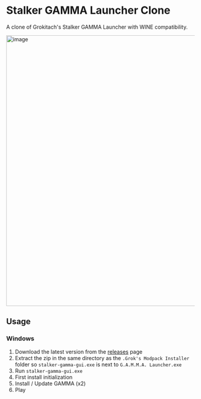 # Stalker GAMMA Launcher Clone

A clone of Grokitach's Stalker GAMMA Launcher with WINE compatibility.

<img width="799" height="725" alt="image" src="https://github.com/user-attachments/assets/a7b8fb0c-217f-43b7-8cc1-f10ae9d0201f" />

## Usage

### Windows

1. Download the latest version from the [releases](https://github.com/FaithBeam/stalker-gamma-launcher-clone/releases) page
2. Extract the zip in the same directory as the `.Grok's Modpack Installer` folder so `stalker-gamma-gui.exe` is next to `G.A.M.M.A. Launcher.exe`
3. Run `stalker-gamma-gui.exe`
4. First install initialization
5. Install / Update GAMMA (x2)
6. Play
